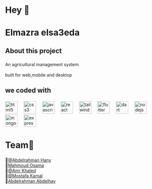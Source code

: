 <h1 align="left">Hey 👋</h1>

###

<h1 align="left">Elmazra elsa3eda</h1>

###

<h2 align="left">About this project</h2>

###

<p align="left">An agricultural management system<br><br>built for web,mobile and desktop</p>

###

<h2 align="left">we coded with</h2>

###

<div align="left">
  <img src="https://cdn.jsdelivr.net/gh/devicons/devicon/icons/html5/html5-original.svg" height="40" alt="html5 logo"  />
  <img width="12" />
  <img src="https://cdn.jsdelivr.net/gh/devicons/devicon/icons/css3/css3-original.svg" height="40" alt="css3 logo"  />
  <img width="12" />
  <img src="https://cdn.jsdelivr.net/gh/devicons/devicon/icons/javascript/javascript-original.svg" height="40" alt="javascript logo"  />
  <img width="12" />
  <img src="https://cdn.jsdelivr.net/gh/devicons/devicon/icons/react/react-original.svg" height="40" alt="react logo"  />
  <img width="12" />
  <img src="https://cdn.jsdelivr.net/gh/devicons/devicon/icons/tailwindcss/tailwindcss-original-wordmark.svg" height="40" alt="tailwindcss logo"  />
  <img width="12" />
  <img src="https://cdn.jsdelivr.net/gh/devicons/devicon/icons/flutter/flutter-original.svg" height="40" alt="flutter logo"  />
  <img width="12" />
  <img src="https://cdn.jsdelivr.net/gh/devicons/devicon/icons/dart/dart-original.svg" height="40" alt="dart logo"  />
  <img width="12" />
  <img src="https://cdn.jsdelivr.net/gh/devicons/devicon/icons/nodejs/nodejs-original.svg" height="40" alt="nodejs logo"  />
  <img width="12" />
  <img src="https://cdn.jsdelivr.net/gh/devicons/devicon/icons/mongodb/mongodb-original.svg" height="40" alt="mongodb logo"  />
  <img width="12" />
  <img src="https://cdn.jsdelivr.net/gh/devicons/devicon/icons/express/express-original.svg" height="40" alt="express logo"  />
</div>

###

<h1 align="left">Team💪</h1>

###

<p align="left">🔹<a href="https://github.com/AbdelrhmanAbuelnile">@Abdelrahman Hany</a><br>🔹<a href="https://github.com/KAMALDON7">Mahmoud Osama</a><br>🔹<a href="https://github.com/3mrNour">@Amr Khaled</a><br>🔹<a href="https://github.com/KAMALDON7">@Mostafa Kamal</a><br>🔹<a href="https://github.com/Abdelrhmanabdelhay">Abdelrahman Abdelhay</a></p>

###
